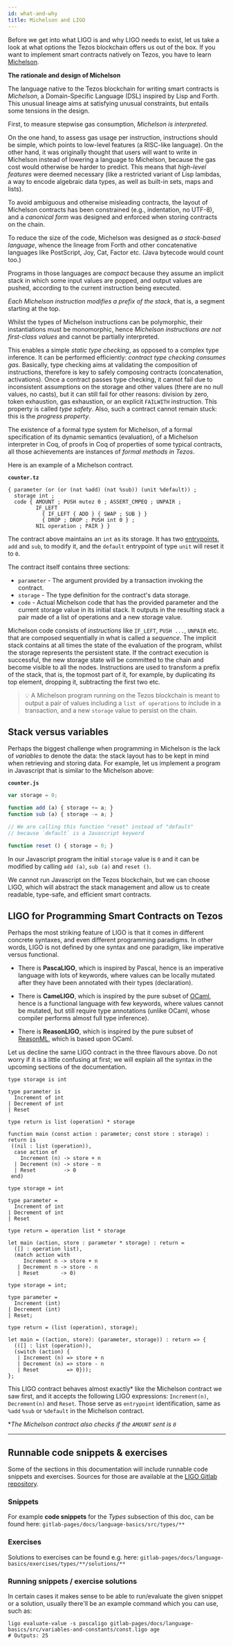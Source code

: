 ```yaml
---
id: what-and-why
title: Michelson and LIGO
---
```


Before we get into what LIGO is and why LIGO needs to exist, let us
take a look at what options the Tezos blockchain offers us out of the
box. If you want to implement smart contracts natively on Tezos, you
have to learn
[Michelson](https://tezos.gitlab.io/whitedoc/michelson.html).

**The rationale and design of Michelson**

The language native to the Tezos blockchain for writing smart
contracts is *Michelson*, a Domain-Specific Language (DSL) inspired by
Lisp and Forth. This unusual lineage aims at satisfying unusual
constraints, but entails some tensions in the design.

First, to measure stepwise gas consumption, *Michelson is interpreted*.

On the one hand, to assess gas usage per instruction, instructions
should be simple, which points to low-level features (a RISC-like
language). On the other hand, it was originally thought that users
will want to write in Michelson instead of lowering a language to
Michelson, because the gas cost would otherwise be harder to
predict. This means that *high-level features* were deemed necessary
(like a restricted variant of Lisp lambdas, a way to encode algebraic
data types, as well as built-in sets, maps and lists).

To avoid ambiguous and otherwise misleading contracts, the layout of
Michelson contracts has been constrained (e.g., indentation, no
UTF-8), and a *canonical form* was designed and enforced when storing
contracts on the chain.

To reduce the size of the code, Michelson was designed as *a
stack-based language*, whence the lineage from Forth and other
concatenative languages like PostScript, Joy, Cat, Factor etc. (Java
bytecode would count too.)

Programs in those languages are *compact* because they assume an
implicit stack in which some input values are popped, and output
values are pushed, according to the current instruction being
executed.

*Each Michelson instruction modifies a prefix of the stack*, that is,
a segment starting at the top.

Whilst the types of Michelson instructions can be polymorphic, their
instantiations must be monomorphic, hence *Michelson instructions are
not first-class values* and cannot be partially interpreted.

This enables a simple *static type checking*, as opposed to a complex
type inference. It can be performed efficiently: *contract type
checking consumes gas*. Basically, type checking aims at validating
the composition of instructions, therefore is key to safely composing
contracts (concatenation, activations). Once a contract passes type
checking, it cannot fail due to inconsistent assumptions on the
storage and other values (there are no null values, no casts), but it
can still fail for other reasons: division by zero, token exhaustion,
gas exhaustion, or an explicit `FAILWITH` instruction. This property
is called *type safety*. Also, such a contract cannot remain stuck:
this is the *progress property*.

The existence of a formal type system for Michelson, of a formal
specification of its dynamic semantics (evaluation), of a Michelson
interpreter in Coq, of proofs in Coq of properties of some typical
contracts, all those achievements are instances of *formal methods in
Tezos*.

Here is an example of a Michelson contract.

**`counter.tz`**
```text
{ parameter (or (or (nat %add) (nat %sub)) (unit %default)) ;
  storage int ;
  code { AMOUNT ; PUSH mutez 0 ; ASSERT_CMPEQ ; UNPAIR ;
         IF_LEFT
           { IF_LEFT { ADD } { SWAP ; SUB } }
           { DROP ; DROP ; PUSH int 0 } ;
         NIL operation ; PAIR } }
```

The contract above maintains an `int` as its storage. It has two
[entrypoints](https://tezos.gitlab.io/whitedoc/michelson.html#entrypoints),
`add` and `sub`, to modify it, and the `default` entrypoint of type
`unit` will reset it to `0`.

The contract itself contains three sections:
- `parameter` - The argument provided by a transaction invoking the contract.
- `storage` - The type definition for the contract's data storage.
- `code` - Actual Michelson code that has the provided parameter and
  the current storage value in its initial stack. It outputs in the
  resulting stack a pair made of a list of operations and a new
  storage value.

Michelson code consists of *instructions* like `IF_LEFT`, `PUSH ...`,
`UNPAIR` etc. that are composed sequentially in what is called a
*sequence*. The implicit stack contains at all times the state of the
evaluation of the program, whilst the storage represents the
persistent state. If the contract execution is successful, the new
storage state will be committed to the chain and become visible to all
the nodes. Instructions are used to transform a prefix of the stack,
that is, the topmost part of it, for example, by duplicating its top
element, dropping it, subtracting the first two etc.

> 💡 A Michelson program running on the Tezos blockchain is meant to
> output a pair of values including a `list of operations` to include
> in a transaction, and a new `storage` value to persist on the chain.

## Stack versus variables

Perhaps the biggest challenge when programming in Michelson is the
lack of *variables* to denote the data: the stack layout has to be
kept in mind when retrieving and storing data. For example, let us
implement a program in Javascript that is similar to the Michelson
above:

**`counter.js`**
```javascript
var storage = 0;

function add (a) { storage += a; }
function sub (a) { storage -= a; }

// We are calling this function "reset" instead of "default"
// because `default` is a Javascript keyword

function reset () { storage = 0; }
```

In our Javascript program the initial `storage` value is `0` and it
can be modified by calling `add (a)`, `sub (a)` and `reset ()`.

We cannot run Javascript on the Tezos blockchain, but we can choose
LIGO, which will abstract the stack management and allow us to create
readable, type-safe, and efficient smart contracts.

## LIGO for Programming Smart Contracts on Tezos

Perhaps the most striking feature of LIGO is that it comes in
different concrete syntaxes, and even different programming
paradigms. In other words, LIGO is not defined by one syntax and one
paradigm, like imperative versus functional.

  - There is **PascaLIGO**, which is inspired by Pascal, hence is an
    imperative language with lots of keywords, where values can be
    locally mutated after they have been annotated with their types
    (declaration).

  - There is **CameLIGO**, which is inspired by the pure subset of
    [OCaml](https://ocaml.org/), hence is a functional language with
    few keywords, where values cannot be mutated, but still require
    type annotations (unlike OCaml, whose compiler performs almost
    full type inference).

  - There is **ReasonLIGO**, which is inspired by the pure subset of
    [ReasonML](https://reasonml.github.io/), which is based upon
    OCaml.

Let us decline the same LIGO contract in the three flavours above. Do
not worry if it is a little confusing at first; we will explain all
the syntax in the upcoming sections of the documentation.

<!--DOCUSAURUS_CODE_TABS-->
<!--PascaLIGO-->
```pascaligo group=a
type storage is int

type parameter is
  Increment of int
| Decrement of int
| Reset

type return is list (operation) * storage

function main (const action : parameter; const store : storage) : return is
 ((nil : list (operation)),
  case action of
    Increment (n) -> store + n
  | Decrement (n) -> store - n
  | Reset         -> 0
 end)
```

<!--CameLIGO-->
```cameligo group=a
type storage = int

type parameter =
  Increment of int
| Decrement of int
| Reset

type return = operation list * storage

let main (action, store : parameter * storage) : return =
  ([] : operation list),
  (match action with
     Increment n -> store + n
   | Decrement n -> store - n
   | Reset       -> 0)
```

<!--ReasonLIGO-->
```reasonligo group=a
type storage = int;

type parameter =
  Increment (int)
| Decrement (int)
| Reset;

type return = (list (operation), storage);

let main = ((action, store): (parameter, storage)) : return => {
  (([] : list (operation)),
  (switch (action) {
   | Increment (n) => store + n
   | Decrement (n) => store - n
   | Reset         => 0}));
};
```
<!--END_DOCUSAURUS_CODE_TABS-->


<!--
> 💡 You can find the Michelson compilation output of the contract -->
<!--above in **`ligo-counter.tz`** -->

This LIGO contract behaves almost exactly* like the Michelson
contract we saw first, and it accepts the following LIGO expressions:
`Increment(n)`, `Decrement(n)` and `Reset`. Those serve as
`entrypoint` identification, same as `%add` `%sub` or `%default` in
the Michelson contract.

**The Michelson contract also checks if the `AMOUNT` sent is `0`*

---

## Runnable code snippets & exercises

Some of the sections in this documentation will include runnable code snippets and exercises. Sources for those are available at
the [LIGO Gitlab repository](https://gitlab.com/ligolang/ligo).

### Snippets
For example **code snippets** for the *Types* subsection of this doc, can be found here:
`gitlab-pages/docs/language-basics/src/types/**`

### Exercises
Solutions to exercises can be found e.g. here:  `gitlab-pages/docs/language-basics/exercises/types/**/solutions/**`

### Running snippets / exercise solutions
In certain cases it makes sense to be able to run/evaluate the given snippet or a solution, usually there'll be an example command which you can use, such as:

```shell
ligo evaluate-value -s pascaligo gitlab-pages/docs/language-basics/src/variables-and-constants/const.ligo age
# Outputs: 25
```
